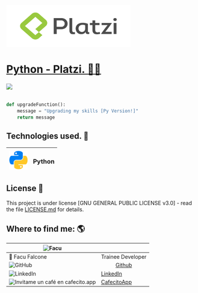 <td><a href="https://polotic.misiones.gob.ar/" target="_blank"><img alt="PoloTic Misiones" src="https://github.com/caidevOficial/Logos/blob/master/Instituciones/Platzi.jpg" width="330px" height="112px" /></td></br>

# Python - Platzi. 👨‍💻
<a href="https://github.com/caidevOficial/PoloTic_FTPython">
  <img align="center" src="https://github-readme-stats.vercel.app/api?username=caidevOficial&show_icons=true&theme=tokyonight&count_private=true&show_owner=true&count_private=true" />
</a></br></br>

```python
def upgradeFunction():
    message = "Upgrading my skills [Py Version!]"
    return message
```

## Technologies used. 📌
|<a href="https://www.python.org/downloads/"><img align="center" alt="Pyhton" src="https://github.com/caidevOficial/Logos/blob/master/Lenguajes/py_logo1_1.png" width="50px" height="50px" />|<h3>Python</h3>|
|--------|----------|

    
## License 📄
This project is under license [GNU GENERAL PUBLIC LICENSE v3.0] - read the file [LICENSE.md](LICENSE) for details.

## Where to find me: 🌎
|<img class="circular" alt="Facu" src="https://avatars1.githubusercontent.com/u/12877139?s=400&u=d369ee24466653d9bbeeb9654930e3ff1c67b76a&v=4" width="80px" height="80px" />||
|------------|------------|
|🤴 Facu Falcone|Trainee Developer|
|<img alt="GitHub" src="https://img.shields.io/badge/GitHub-%2312100E.svg?&style=for-the-badge&logo=Github&logoColor=white" width="95px" height="30px" />|<center><a href="https://github.com/caidevOficial/">Github</a></center>|
|<img alt="LinkedIn" src="https://img.shields.io/badge/linkedin-%230077B5.svg?&style=for-the-badge&logo=linkedin&logoColor=white" width="95px" height="30px" />|<a href="https://www.linkedin.com/in/facundo-falcone/">LinkedIn</a>|
|<img alt='Invitame un café en cafecito.app' srcset='https://cdn.cafecito.app/imgs/buttons/button_5.png 1x, https://cdn.cafecito.app/imgs/buttons/button_5_2x.png 2x, https://cdn.cafecito.app/imgs/buttons/button_5_3.75x.png 3.75x' src='https://cdn.cafecito.app/imgs/buttons/button_5.png' width="95px" height="30px" />|<a href="https://cafecito.app/caidevoficial/">CafecitoApp</a>|
